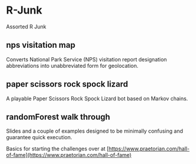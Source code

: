 # R-Junk
Assorted R Junk

## nps visitation map
Converts National Park Service (NPS) visitation report designation abbreviations into unabbreviated form for geolocation.

## paper scissors rock spock lizard
A playable Paper Scissors Rock Spock Lizard bot based on Markov chains.

## randomForest walk through
Slides and a couple of examples designed to be minimally confusing and guarantee quick execution.

Basics for starting the challenges over at [https://www.praetorian.com/hall-of-fame](https://www.praetorian.com/hall-of-fame)